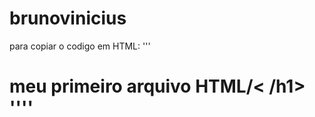 # brunovinicius

para copiar o codigo em HTML:
'''
<html>
  <h1>meu primeiro arquivo HTML/< /h1>
    </html>
''''
